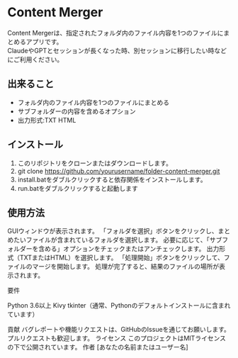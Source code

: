 # Content Merger

Content Mergerは、指定されたフォルダ内のファイル内容を1つのファイルにまとめるアプリです。  
ClaudeやGPTとセッションが長くなった時、別セッションに移行したい時などにご利用ください。

## 出来ること

- フォルダ内のファイル内容を1つのファイルにまとめる
- サブフォルダーの内容を含めるオプション
- 出力形式:TXT HTML

## インストール

1. このリポジトリをクローンまたはダウンロードします。
2. git clone https://github.com/yourusername/folder-content-merger.git
3. install.batをダブルクリックすると依存関係をインストールします。
4. run.batをダブルクリックすると起動します

## 使用方法

GUIウィンドウが表示されます。
「フォルダを選択」ボタンをクリックし、まとめたいファイルが含まれているフォルダを選択します。
必要に応じて、「サブフォルダーを含める」オプションをチェックまたはアンチェックします。
出力形式（TXTまたはHTML）を選択します。
「処理開始」ボタンをクリックして、ファイルのマージを開始します。
処理が完了すると、結果のファイルの場所が表示されます。

要件

Python 3.6以上
Kivy
tkinter（通常、Pythonのデフォルトインストールに含まれています）

貢献
バグレポートや機能リクエストは、GitHubのIssueを通じてお願いします。プルリクエストも歓迎します。
ライセンス
このプロジェクトはMITライセンスの下で公開されています。
作者
[あなたの名前またはユーザー名]
